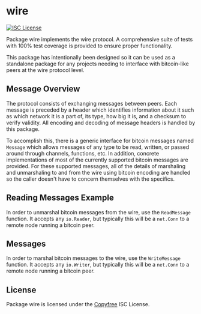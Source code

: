 # wire

[![ISC License](http://img.shields.io/badge/license-ISC-blue.svg)](http://Copyfree.org)

Package wire implements the wire protocol. A comprehensive suite of tests
with 100% test coverage is provided to ensure proper functionality.

This package has intentionally been designed so it can be used as a standalone
package for any projects needing to interface with bitcoin-like peers at the
wire protocol level.

## Message Overview

The protocol consists of exchanging messages between peers. Each message is
preceded by a header which identifies information about it such as which
network it is a part of, its type, how big it is, and a checksum to verify
validity. All encoding and decoding of message headers is handled by this
package.

To accomplish this, there is a generic interface for bitcoin messages named
`Message` which allows messages of any type to be read, written, or passed
around through channels, functions, etc. In addition, concrete implementations
of most of the currently supported bitcoin messages are provided. For these
supported messages, all of the details of marshaling and unmarshaling to and
from the wire using bitcoin encoding are handled so the caller doesn't have to
concern themselves with the specifics.

## Reading Messages Example

In order to unmarshal bitcoin messages from the wire, use the `ReadMessage`
function. It accepts any `io.Reader`, but typically this will be a `net.Conn`
to a remote node running a bitcoin peer.

## Messages

In order to marshal bitcoin messages to the wire, use the `WriteMessage`
function. It accepts any `io.Writer`, but typically this will be a `net.Conn`
to a remote node running a bitcoin peer.

## License

Package wire is licensed under the [Copyfree](http://Copyfree.org) ISC
License.

